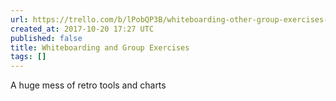 ```yaml
---
url: https://trello.com/b/lPobQP3B/whiteboarding-other-group-exercises-thd
created_at: 2017-10-20 17:27 UTC
published: false
title: Whiteboarding and Group Exercises
tags: []
---
```


A huge mess of retro tools and charts
